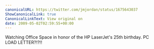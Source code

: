 ```yaml
---
canonicalURL: https://twitter.com/jmjordan/status/1675643037
ShowCanonicalLink: true
CanonicalLinkText: View original on
date: 2009-05-02T02:59:55+00:00
---
```

Watching Office Space in honor of the HP LaserJet's 25th birthday. PC LOAD LETTER?!?!!